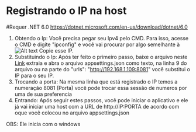 # Registrando o IP na host

#Requer .NET 6.0
https://dotnet.microsoft.com/en-us/download/dotnet/6.0

1.  Obtendo o Ip: Você precisa pegar seu Ipv4 pelo CMD. Para isso, acesse o CMD e digite "ipconfig" e você vai procurar por algo semelhante à ![Alt text](https://cdn.discordapp.com/attachments/787408591086157855/990393165020291093/unknown.png?size=4096) Copie esse IP. 
2.  Substituindo o Ip: Após ter feito o primeiro passo, baixe o arquivo neste [Link](https://github.com/ChickChuck2/TheXBESTHost/releases/download/Bruh/publish.rar) extraia e abra o arquivo appsettings.json como texto, na linha 9 do arquivo ou na parte do "urls":  "http://192.168.1.109:8081" você substitui o IP para o seu IP.
3.  Trocando a porta: Na mesma linha que está registrado o IP temos a numeração 8081 (Porta) você pode trocar essa sessão de numeros por uma de sua preferencia
4.  Entrando: Após seguir estes passos, você pode iniciar o aplicativo e ele já vai iniciar uma host com a URL de http://IP:PORTA de acordo com oque você colocou no arquivo appsettings.json



OBS: Ele inicia com o windows
